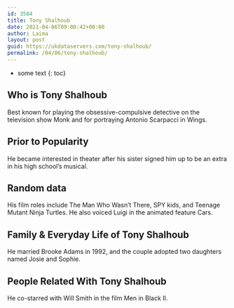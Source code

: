 ```yaml
---
id: 3584
title: Tony Shalhoub
date: 2021-04-06T09:00:42+00:00
author: Laima
layout: post
guid: https://ukdataservers.com/tony-shalhoub/
permalink: /04/06/tony-shalhoub/
---
```


* some text
{: toc}


## Who is Tony Shalhoub
                  
                  
                  
Best known for playing the obsessive-compulsive detective on the television show Monk and for portraying Antonio Scarpacci in Wings.  
                  
              
            
              
            
                
                
                
## Prior to Popularity
                  
                  
                  
He became interested in theater after his sister signed him up to be an extra in his high school&#8217;s musical. 
                  
              
            
              
            
                
                
                
## Random data
                  
                  
                  
His film roles include The Man Who Wasn&#8217;t There, SPY kids, and Teenage Mutant Ninja Turtles. He also voiced Luigi in the animated feature Cars. 
                  
              
            
              
            
                
                
                
## Family & Everyday Life of Tony Shalhoub
                  
                  
                  
He married Brooke Adams in 1992, and the couple adopted two daughters named Josie and Sophie. 
                  
              
            
              
            
                
                
                
## People Related With Tony Shalhoub
                  
                  
                  
He co-starred with Will Smith in the film Men in Black II. 
                  
              
            
              
            
                
              
            
              
              
            
            
              
            
          
          
          